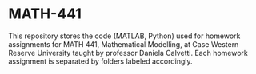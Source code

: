 # MATH-441

This repository stores the code (MATLAB, Python) used for homework assignments for MATH 441, Mathematical Modelling, at Case Western Reserve University taught by professor Daniela Calvetti. Each homework assignment is separated by folders labeled accordingly.
